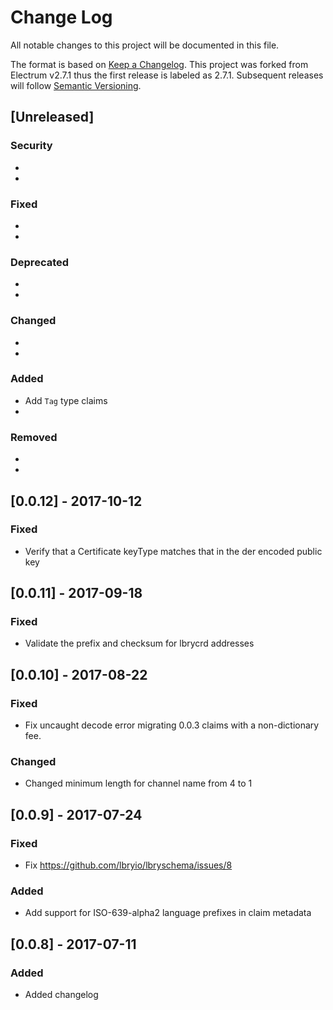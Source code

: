 # Change Log
All notable changes to this project will be documented in this file.

The format is based on [Keep a Changelog](http://keepachangelog.com/).
This project was forked from Electrum v2.7.1 thus the first release is
labeled as 2.7.1. Subsequent releases will follow
[Semantic Versioning](http://semver.org/).

## [Unreleased]
### Security
  *
  *

### Fixed
  *
  *

### Deprecated
  *
  *

### Changed
  *
  *

### Added
  * Add `Tag` type claims
  *

### Removed
  *
  *


## [0.0.12] - 2017-10-12
### Fixed
 * Verify that a Certificate keyType matches that in the der encoded public key


## [0.0.11] - 2017-09-18
### Fixed
 * Validate the prefix and checksum for lbrycrd addresses


## [0.0.10] - 2017-08-22
### Fixed
 * Fix uncaught decode error migrating 0.0.3 claims with a non-dictionary fee.

### Changed
 * Changed minimum length for channel name from 4 to 1


## [0.0.9] - 2017-07-24
### Fixed
 * Fix https://github.com/lbryio/lbryschema/issues/8

### Added
 * Add support for ISO-639-alpha2 language prefixes in claim metadata


## [0.0.8] - 2017-07-11
### Added
 * Added changelog


